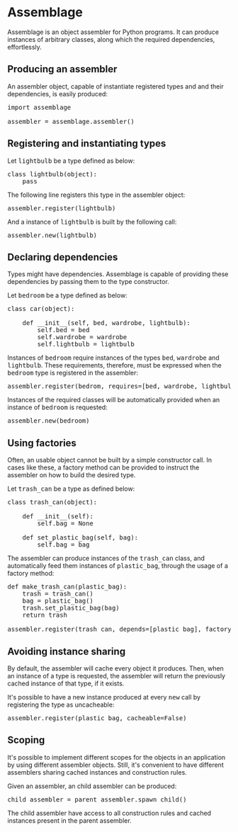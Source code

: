 Assemblage
==========

Assemblage is an object assembler for Python programs. It can produce instances of
arbitrary classes, along which the required dependencies, effortlessly.

Producing an assembler
----------------------

An assembler object, capable of instantiate registered types and and their dependencies, is easily produced:

<pre>
import assemblage

assembler = assemblage.assembler()
</pre>

Registering and instantiating types
-----------------------------------

Let <tt>lightbulb</tt> be a type defined as below:

<pre>
class lightbulb(object):
    pass
</pre>

The following line registers this type in the assembler object:

<pre>
assembler.register(lightbulb)
</pre>

And a instance of <tt>lightbulb</tt> is built by the following call:

<pre>
assembler.new(lightbulb)
</pre>

Declaring dependencies
----------------------

Types might have dependencies. Assemblage is capable of providing these dependencies by passing them to the type constructor.

Let <tt>bedroom</tt> be a type defined as below:

<pre>
class car(object):

    def __init__(self, bed, wardrobe, lightbulb):
        self.bed = bed
        self.wardrobe = wardrobe
        self.lightbulb = lightbulb
</pre>

Instances of <tt>bedroom</tt> require instances of the types <tt>bed</tt>, <tt>wardrobe</tt> and <tt>lightbulb</tt>. These requirements, therefore, must be expressed when the <tt>bedroom</tt> type is registered in the assembler:

<pre>
assembler.register(bedrom, requires=[bed, wardrobe, lightbulb])
</pre>

Instances of the required classes will be automatically provided when an instance of <tt>bedroom</tt> is requested:

<pre>
assembler.new(bedroom)
</pre>

Using factories
---------------

Often, an usable object cannot be built by a simple constructor call. In cases like these, a factory method can be provided to instruct the assembler on how to build the desired type.

Let <tt>trash_can</tt> be a type as defined below:

<pre>
class trash_can(object):

    def __init__(self):
        self.bag = None
    
    def set_plastic_bag(self, bag):
        self.bag = bag
</pre>

The assembler can produce instances of the <tt>trash_can</tt> class, and automatically feed them instances of <tt>plastic_bag</tt>, through the usage of a factory method:

<pre>
def make_trash_can(plastic_bag):
    trash = trash_can()
    bag = plastic_bag()
    trash.set_plastic_bag(bag)
    return trash

assembler.register(trash_can, depends=[plastic_bag], factory=make_trash_can)
</pre>

Avoiding instance sharing
-------------------------

By default, the assembler will cache every object it produces. Then, when an instance of a type is requested, the assembler will return the previously cached instance of that type, if it exists.

It's possible to have a new instance produced at every <tt>new</tt> call by registering the type as uncacheable:

<pre>
assembler.register(plastic_bag, cacheable=False)
</pre>

Scoping
-------

It's possible to implement different scopes for the objects in an application by using different assembler objects. Still, it's convenient to have different assemblers sharing cached instances and construction rules.

Given an assembler, an child assembler can be produced:

<pre>
child_assembler = parent_assembler.spawn_child()
</pre>

The child assembler have access to all construction rules and cached instances present in the parent assembler.
